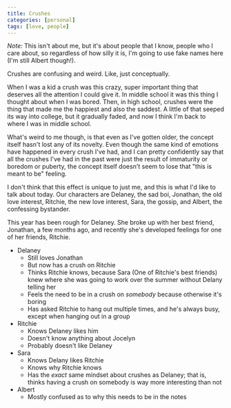 ```yaml
---
title: Crushes
categories: [personal]
tags: [love, people]
---
```

<!-- {% raw %} -->
<!-- {% include refc-small.html text="ref commit" commit="3cad965..." %} -->
<!-- {% include ref-commit.html text="ref commit" commit="3cad965..." %} -->
<!-- {% endraw %} -->
*Note:* This isn't about me, but it's about people that I know, people who I care about,
so regardless of how silly it is, I'm going to use fake names here (I'm still Albert though!).

Crushes are confusing and weird. Like, just conceptually.

When I was a kid a crush was this crazy, super important thing that deserves all the attention
I could give it. In middle school it was this thing I thought about when I was bored.
Then, in high school, crushes were the thing that made me the happiest and also the saddest.
A little of that seeped its way into college, but it gradually faded, and now I think
I'm back to where I was in middle school.

What's weird to me though, is that even as I've gotten older, the concept itself
hasn't lost any of its novelty. Even though the same kind of emotions have happened
in every crush I've had, and I can pretty confidently say that all the crushes I've
had in the past were just the result of immaturity or boredom or puberty,
the concept itself doesn't seem to lose that "this is meant to be" feeling.

I don't think that this effect is unique to just me, and this is what I'd like to
talk about today. Our characters are Delaney, the sad boi, Jonathan, the old love interest,
Ritchie, the new love interest, Sara, the gossip, and Albert, the confessing bystander.

This year has been rough for Delaney. She broke up with her best friend, Jonathan,
a few months ago, and recently she's developed feelings for one of her friends, Ritchie.

-  Delaney
   -  Still loves Jonathan
   -  But now has a crush on Ritchie
   -  Thinks Ritchie knows, because Sara (One of Ritchie's best friends) knew
      where she was going to work over the summer without Delany telling her
   -  Feels the need to be in a crush on *somebody* because otherwise it's boring
   -  Has asked Ritchie to hang out multiple times, and he's always busy, except
      when hanging out in a group
-  Ritchie
   -  Knows Delaney likes him
   -  Doesn't know anything about Jocelyn
   -  Probably doesn't like Delaney
-  Sara
   -  Knows Delany likes Ritchie
   -  Knows why Ritchie knows
   -  Has the *exact* same mindset about crushes as Delaney; that is, thinks having a crush
      on somebody is way more interesting than not
-  Albert
   - Mostly confused as to why this needs to be in the notes
